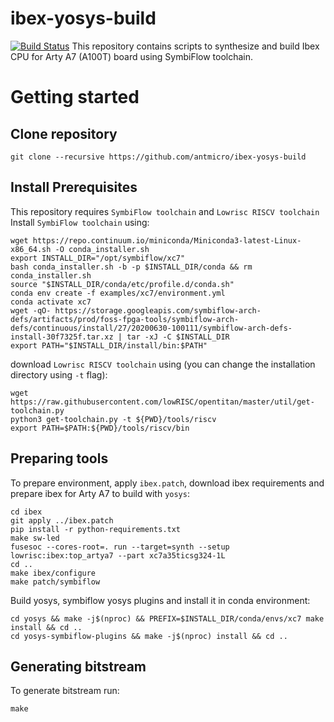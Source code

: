 # ibex-yosys-build
[![Build Status](https://travis-ci.com/antmicro/ibex-yosys-build.svg?branch=master)](https://travis-ci.com/antmicro/ibex-yosys-build)
This repository contains scripts to synthesize and build Ibex CPU for Arty A7 (A100T) board using SymbiFlow toolchain.
# Getting started
## Clone repository
```
git clone --recursive https://github.com/antmicro/ibex-yosys-build
```
## Install Prerequisites
This repository requires `SymbiFlow toolchain` and `Lowrisc RISCV toolchain`
Install `SymbiFlow toolchain` using:
```
wget https://repo.continuum.io/miniconda/Miniconda3-latest-Linux-x86_64.sh -O conda_installer.sh
export INSTALL_DIR="/opt/symbiflow/xc7"
bash conda_installer.sh -b -p $INSTALL_DIR/conda && rm conda_installer.sh
source "$INSTALL_DIR/conda/etc/profile.d/conda.sh"
conda env create -f examples/xc7/environment.yml
conda activate xc7
wget -qO- https://storage.googleapis.com/symbiflow-arch-defs/artifacts/prod/foss-fpga-tools/symbiflow-arch-defs/continuous/install/27/20200630-100111/symbiflow-arch-defs-install-30f7325f.tar.xz | tar -xJ -C $INSTALL_DIR
export PATH="$INSTALL_DIR/install/bin:$PATH"
```
download `Lowrisc RISCV toolchain` using (you can change the installation directory using `-t` flag):
```
wget https://raw.githubusercontent.com/lowRISC/opentitan/master/util/get-toolchain.py
python3 get-toolchain.py -t ${PWD}/tools/riscv
export PATH=$PATH:${PWD}/tools/riscv/bin
```
## Preparing tools
To prepare environment, apply `ibex.patch`, download ibex requirements and prepare ibex for Arty A7 to build with `yosys`:
```
cd ibex
git apply ../ibex.patch
pip install -r python-requirements.txt
make sw-led
fusesoc --cores-root=. run --target=synth --setup lowrisc:ibex:top_artya7 --part xc7a35ticsg324-1L
cd ..
make ibex/configure
make patch/symbiflow
```
Build yosys, symbiflow yosys plugins and install it in conda environment:
```
cd yosys && make -j$(nproc) && PREFIX=$INSTALL_DIR/conda/envs/xc7 make install && cd ..
cd yosys-symbiflow-plugins && make -j$(nproc) install && cd ..
```

## Generating bitstream
To generate bitstream run:
```
make
```
